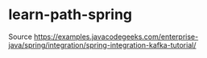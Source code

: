 # learn-path-spring
Source https://examples.javacodegeeks.com/enterprise-java/spring/integration/spring-integration-kafka-tutorial/